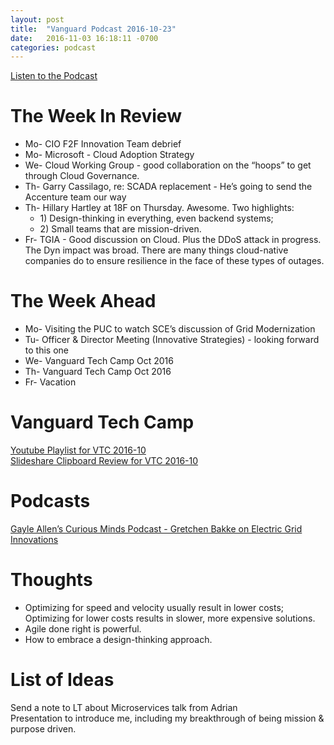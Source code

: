 ```yaml
---
layout: post
title:  "Vanguard Podcast 2016-10-23"
date:   2016-11-03 16:18:11 -0700
categories: podcast
---
```


<p><a href="https://drive.google.com/open?id=0BwGWN74-VSXaeldIUkpUYkdsSFk">Listen to the Podcast </a></p>
<h1>The Week In Review</h1>
<ul class="alternate">
<li>Mo- CIO F2F Innovation Team debrief</li>
<li>Mo- Microsoft - Cloud Adoption Strategy</li>
<li>We- Cloud Working Group - good collaboration on the &ldquo;hoops&rdquo; to get through Cloud Governance.</li>
<li>Th- Garry Cassilago, re: SCADA replacement - He&rsquo;s going to send the Accenture team our way</li>
<li>Th- Hillary Hartley at 18F on Thursday. Awesome. Two highlights:
<ul class="alternate">
<li>1) Design-thinking in everything, even backend systems;</li>
<li>2) Small teams that are mission-driven.</li></ul></li>
<li>Fr- TGIA - Good discussion on Cloud. Plus the DDoS attack in progress. The Dyn impact was broad. There are many things cloud-native companies do to ensure resilience in the face of these types of outages.</li></ul>
<h1>The Week Ahead</h1>
<ul class="alternate">
<li>Mo- Visiting the PUC to watch SCE&rsquo;s discussion of Grid Modernization</li>
<li>Tu- Officer &amp; Director Meeting (Innovative Strategies) - looking forward to this one</li>
<li>We- Vanguard Tech Camp Oct 2016</li>
<li>Th- Vanguard Tech Camp Oct 2016</li>
<li>Fr- Vacation</li></ul>
<h1>Vanguard Tech Camp</h1>
<p><a href="https://www.youtube.com/playlist?list=PLe4M7oT3YbPCFr9yaElU1uaUmIXzURQoi&amp;jct=OeJ-OEUGGQuKAZ0jIIYFIo56FzRjvQ">Youtube Playlist for VTC 2016-10 </a><br /> <a href="http://www.slideshare.net/jwnichols3/clipboards/cloud-journey">Slideshare Clipboard Review for VTC 2016-10 </a></p>
<h1>Podcasts</h1>
<p><a href="http://www.gayleallen.net/cm-057-gretchen-bakke-on-innovations-in-energy/">Gayle Allen&rsquo;s Curious Minds Podcast - Gretchen Bakke on Electric Grid Innovations </a></p>
<h1>Thoughts</h1>
<ul class="alternate">
<li>Optimizing for speed and velocity usually result in lower costs; Optimizing for lower costs results in slower, more expensive solutions.</li>
<li>Agile done right is powerful.</li>
<li>How to embrace a design-thinking approach.</li></ul>
<h1>List of Ideas</h1>
<p>Send a note to LT about Microservices talk from Adrian<br /> Presentation to introduce me, including my breakthrough of being mission &amp; purpose driven.</p>